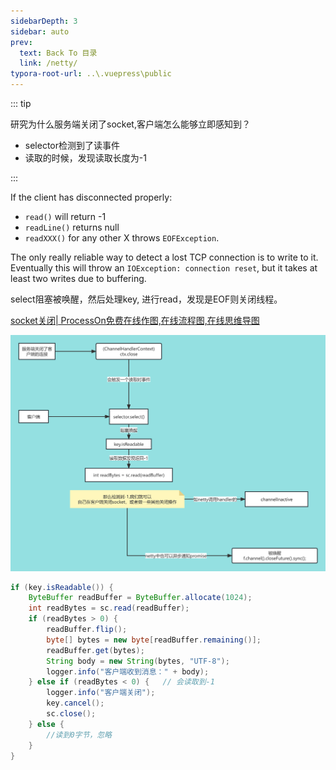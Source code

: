 ```yaml
---
sidebarDepth: 3
sidebar: auto
prev:
  text: Back To 目录
  link: /netty/
typora-root-url: ..\.vuepress\public
---
```






::: tip

研究为什么服务端关闭了socket,客户端怎么能够立即感知到？

- selector检测到了读事件
- 读取的时候，发现读取长度为-1

:::



If the client has disconnected properly:

- `read()` will return -1
- `readLine()` returns null
- `readXXX()` for any other X throws `EOFException`.

The only really reliable way to detect a lost TCP connection is to write to it. Eventually this will throw an `IOException: connection reset`, but it takes at least two writes due to buffering.



select阻塞被唤醒，然后处理key,  进行read，发现是EOF则关闭线程。



[socket关闭| ProcessOn免费在线作图,在线流程图,在线思维导图](https://www.processon.com/view/link/643a0aa496a2d95a10083ab8)

<common-progresson-snippet src="https://www.processon.com/diagraming/643a011740a0dd65f6a74008"/>

![socket关闭](/images/netty/socket关闭.png)



```java
if (key.isReadable()) {
    ByteBuffer readBuffer = ByteBuffer.allocate(1024);
    int readBytes = sc.read(readBuffer);
    if (readBytes > 0) {
        readBuffer.flip();
        byte[] bytes = new byte[readBuffer.remaining()];
        readBuffer.get(bytes);
        String body = new String(bytes, "UTF-8");
        logger.info("客户端收到消息：" + body);
    } else if (readBytes < 0) {   // 会读取到-1
        logger.info("客户端关闭");
        key.cancel();
        sc.close();
    } else {
        //读到0字节，忽略
    }
}
```



